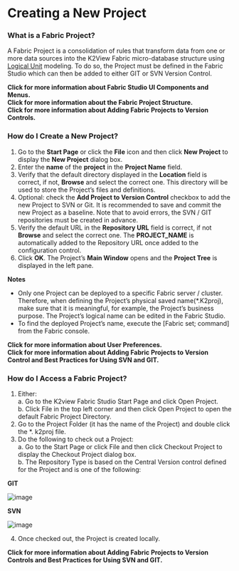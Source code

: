 # Creating a New Project

### What is a Fabric Project?
A Fabric Project is a consolidation of rules that transform data from one or more data sources into the K2View Fabric micro-database structure using [Logical Unit](https://github.com/k2view-academy/K2View-Academy/wiki/Logical-Units-Overview) modeling. To do so, the Project must be defined in the Fabric Studio which can then be added to either GIT or SVN Version Control. 

**Click for more information about Fabric Studio UI Components and Menus.**                      
**Click for more information about the Fabric Project Structure.**\
**Click for more information about Adding Fabric Projects to Version Controls.**

### How do I Create a New Project?

1. Go to the **Start Page** or click the **File** icon and then click **New Project** to display the **New Project** dialog box.
2. Enter the **name** of the **project** in the **Project Name** field. 
3. Verify that the default directory displayed in the **Location** field is correct, if not, **Browse** and select the correct one. This directory will be used to store the Project’s files and definitions.
4. Optional: check the **Add Project to Version Control** checkbox to add the new Project to SVN or Git. It is recommended to save and commit the new Project as a baseline.
Note that to avoid errors, the SVN / GIT repositories must be created in advance.
5. Verify the default URL in the **Repository URL** field is correct, if not **Browse** and select the correct one. The **PROJECT_NAME** is automatically added to the Repository URL once added to the configuration control.
6. Click **OK**. The Project’s **Main Window** opens and the **Project Tree** is displayed in the left pane. 


**Notes**
* Only one Project can be deployed to a specific Fabric server / cluster. Therefore, when defining the Project’s physical saved name(*.K2proj), make sure that it is meaningful, for example, the Project’s business purpose.  The Project’s logical name can be edited in the Fabric Studio. 
* To find the deployed Project’s name, execute the [Fabric set; command] from the Fabric console.
 
**Click for more information about User Preferences.**\
**Click for more information about Adding Fabric Projects to Version Control and Best Practices for Using SVN and GIT.**

### How do I Access a Fabric Project?

1. Either:\
   a. Go to the K2view Fabric Studio Start Page and click Open Project.\
   b. Click File in the top left corner and then click Open Project to open the default Fabric Project Directory.     
2. Go to the Project Folder (it has the name of the Project) and double click the *. k2proj file.
3. Do the following to check out a Project:\
   a. Go to the Start Page or click File and then click Checkout Project to display the Checkout Project dialog box.\
   b. The Repository Type is based on the Central Version control defined for the Project and is one of the following:

**GIT**

![image](https://github.com/k2view-academy/K2View-Academy/blob/master/articles/04_general/images/04_05_02%20GIT.jpg)


**SVN** 

![image](https://github.com/k2view-academy/K2View-Academy/blob/master/articles/04_general/images/04_05_03%20SVN.jpg)

4. Once checked out, the Project is created locally.

**Click for more information about Adding Fabric Projects to Version Controls and Best Practices for Using SVN and GIT.**

 


